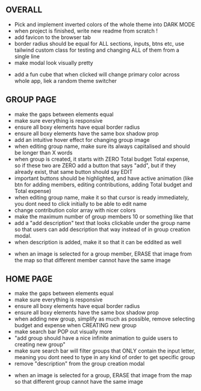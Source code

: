 ## OVERALL

- Pick and implement inverted colors of the whole theme into DARK MODE
- when project is finished, write new readme from scratch !
- add favicon to the browser tab
- border radius should be equal for ALL sections, inputs, btns etc, use tailwind custom class for testing and changing ALL of them from a single line
- make modal look visually pretty

<!-- OPTIONAL -->

- add a fun cube that when clicked will change primary color across whole app, liek a random theme switcher

## GROUP PAGE

- make the gaps between elements equal
- make sure everything is responsive
- ensure all boxy elements have equal border radius
- ensure all boxy elements have the same box shadow prop
- add an intuitive hover effect for changing group image
- when editing group name, make sure its always capitalised and should be longer than X words
- when group is created, it starts with ZERO Total budget Total expense, so if these two are ZERO add a button that says "add", but if they already exist, that same button should say EDIT
- important buttons should be highlighted, and have active animation (like btn for adding members, editing contributions, adding Total budget and Total expense)
- when editing group name, make it so that cursor is ready immediately, you dont need to click initially to be able to edit name
- change contribution color array with nicer colors
- make the maximum number of group members 10 or something like that
- add a "add description" text that looks clickable under the group name so that users can add description that way instead of in group creation modal.
- when description is added, make it so that it can be eddited as well

<!-- OPTIONAL -->

- when an image is selected for a group member, ERASE that image from the map so that different member cannot have the same image

## HOME PAGE

- make the gaps between elements equal
- make sure everything is responsive
- ensure all boxy elements have equal border radius
- ensure all boxy elements have the same box shadow prop
- when adding new group, simplify as much as possible, remove selecting budget and expense when CREATING new group
- make search bar POP out visually more
- "add group should have a nice infinite animation to guide users to creating new group"
- make sure search bar will filter groups that ONLY contain the input letter, meaning you dont need to type in any kind of order to get specific group
- remove "description" from the group creation modal

<!-- OPTIONAL -->

- when an image is selected for a group, ERASE that image from the map so that different group cannot have the same image
